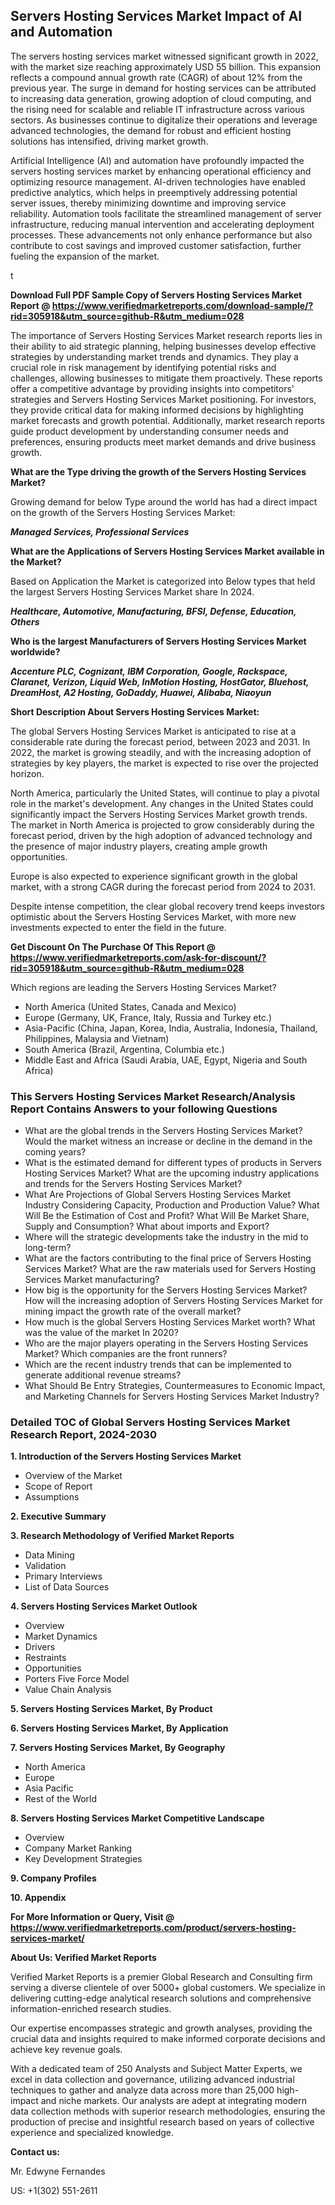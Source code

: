 <h2>Servers Hosting Services Market Impact of AI and Automation</h2><p>The servers hosting services market witnessed significant growth in 2022, with the market size reaching approximately USD 55 billion. This expansion reflects a compound annual growth rate (CAGR) of about 12% from the previous year. The surge in demand for hosting services can be attributed to increasing data generation, growing adoption of cloud computing, and the rising need for scalable and reliable IT infrastructure across various sectors. As businesses continue to digitalize their operations and leverage advanced technologies, the demand for robust and efficient hosting solutions has intensified, driving market growth.</p><p>Artificial Intelligence (AI) and automation have profoundly impacted the servers hosting services market by enhancing operational efficiency and optimizing resource management. AI-driven technologies have enabled predictive analytics, which helps in preemptively addressing potential server issues, thereby minimizing downtime and improving service reliability. Automation tools facilitate the streamlined management of server infrastructure, reducing manual intervention and accelerating deployment processes. These advancements not only enhance performance but also contribute to cost savings and improved customer satisfaction, further fueling the expansion of the market.</p>t</p><p id="" class=""><strong>Download Full PDF Sample Copy of Servers Hosting Services Market Report @ <a href="https://www.verifiedmarketreports.com/download-sample/?rid=305918&utm_source=github-R&utm_medium=028" target="_blank">https://www.verifiedmarketreports.com/download-sample/?rid=305918&utm_source=github-R&utm_medium=028</a></strong></p><p>The importance of&nbsp;Servers Hosting Services Market research reports lies in their ability to aid strategic planning, helping businesses develop effective strategies by understanding market trends and dynamics. They play a crucial role in risk management by identifying potential risks and challenges, allowing businesses to mitigate them proactively. These reports offer a competitive advantage by providing insights into competitors' strategies and Servers Hosting Services Market positioning. For investors, they provide critical data for making informed decisions by highlighting market forecasts and growth potential. Additionally, market research reports guide product development by understanding consumer needs and preferences, ensuring products meet market demands and drive business growth.</p><p><strong>What are the&nbsp;Type driving the growth of the Servers Hosting Services Market?</strong></p><p id="" class="">Growing demand for below Type around the world has had a direct impact on the growth of the Servers Hosting Services Market:</p><em><strong>Managed Services, Professional Services</strong></em></p><strong>What are the&nbsp;Applications&nbsp;of Servers Hosting Services Market available in the Market?</strong></p><p id="" class="">Based on Application the Market is categorized into Below types that held the largest Servers Hosting Services Market share In 2024.</p><em><strong>Healthcare, Automotive, Manufacturing, BFSI, Defense, Education, Others</strong></em></p><strong>Who is the largest Manufacturers of Servers Hosting Services Market worldwide?</strong></p><p><em><strong>Accenture PLC, Cognizant, IBM Corporation, Google, Rackspace, Claranet, Verizon, Liquid Web, InMotion Hosting, HostGator, Bluehost, DreamHost, A2 Hosting, GoDaddy, Huawei, Alibaba, Niaoyun</strong></em></p><p id="" class=""><strong>Short Description About Servers Hosting Services Market:</strong></p><p>The global Servers Hosting Services Market is anticipated to rise at a considerable rate during the forecast period, between 2023 and 2031. In 2022, the market is growing steadily, and with the increasing adoption of strategies by key players, the market is expected to rise over the projected horizon.</p><p>North America, particularly the United States, will continue to play a pivotal role in the market's development. Any changes in the United States could significantly impact the Servers Hosting Services Market growth trends. The market in North America is projected to grow considerably during the forecast period, driven by the high adoption of advanced technology and the presence of major industry players, creating ample growth opportunities.</p><p>Europe is also expected to experience significant growth in the global market, with a strong CAGR during the forecast period from 2024 to 2031.</p><p>Despite intense competition, the clear global recovery trend keeps investors optimistic about the Servers Hosting Services Market, with more new investments expected to enter the field in the future.</p><p id="" class=""><strong>Get Discount On The Purchase Of This Report @ <a href="https://www.verifiedmarketreports.com/ask-for-discount/?rid=305918&utm_source=github-R&utm_medium=028" target="_blank">https://www.verifiedmarketreports.com/ask-for-discount/?rid=305918&utm_source=github-R&utm_medium=028</a></strong></p>Which regions are leading the Servers Hosting Services Market?</p><ul><li>North America (United States, Canada and Mexico)</li><li>Europe (Germany, UK, France, Italy, Russia and Turkey etc.)</li><li>Asia-Pacific (China, Japan, Korea, India, Australia, Indonesia, Thailand, Philippines, Malaysia and Vietnam)</li><li>South America (Brazil, Argentina, Columbia etc.)</li><li>Middle East and Africa (Saudi Arabia, UAE, Egypt, Nigeria and South Africa)</li></ul><h3 id="" class="">This Servers Hosting Services Market Research/Analysis Report Contains Answers to your following Questions</h3><ul><li>What are the global trends in the Servers Hosting Services Market? Would the market witness an increase or decline in the demand in the coming years?</li><li>What is the estimated demand for different types of products in Servers Hosting Services Market? What are the upcoming industry applications and trends for the Servers Hosting Services Market?</li><li>What Are Projections of Global Servers Hosting Services Market Industry Considering Capacity, Production and Production Value? What Will Be the Estimation of Cost and Profit? What Will Be Market Share, Supply and Consumption? What about imports and Export?</li><li>Where will the strategic developments take the industry in the mid to long-term?</li><li>What are the factors contributing to the final price of Servers Hosting Services Market? What are the raw materials used for Servers Hosting Services Market manufacturing?</li><li>How big is the opportunity for the Servers Hosting Services Market? How will the increasing adoption of Servers Hosting Services Market for mining impact the growth rate of the overall market?</li><li>How much is the global Servers Hosting Services Market worth? What was the value of the market In 2020?</li><li>Who are the major players operating in the Servers Hosting Services Market? Which companies are the front runners?</li><li>Which are the recent industry trends that can be implemented to generate additional revenue streams?</li><li>What Should Be Entry Strategies, Countermeasures to Economic Impact, and Marketing Channels for Servers Hosting Services Market Industry?</li></ul><h3 id="" class="">Detailed TOC of Global Servers Hosting Services Market Research Report, 2024-2030</h3><p id="" class=""><strong>1. Introduction of the Servers Hosting Services Market</strong></p><ul><li>Overview of the Market</li><li>Scope of Report</li><li>Assumptions</li></ul><p id="" class=""><strong>2. Executive Summary</strong></p><p id="" class=""><strong>3. Research Methodology of Verified Market Reports</strong></p><ul><li>Data Mining</li><li>Validation</li><li>Primary Interviews</li><li>List of Data Sources</li></ul><p id="" class=""><strong>4. Servers Hosting Services Market Outlook</strong></p><ul><li>Overview</li><li>Market Dynamics</li><li>Drivers</li><li>Restraints</li><li>Opportunities</li><li>Porters Five Force Model</li><li>Value Chain Analysis</li></ul><p id="" class=""><strong>5. Servers Hosting Services Market, By Product</strong></p><p id="" class=""><strong>6. Servers Hosting Services Market, By Application</strong></p><p id="" class=""><strong>7. Servers Hosting Services Market, By Geography</strong></p><ul><li>North America</li><li>Europe</li><li>Asia Pacific</li><li>Rest of the World</li></ul><p id="" class=""><strong>8. Servers Hosting Services Market Competitive Landscape</strong></p><ul><li>Overview</li><li>Company Market Ranking</li><li>Key Development Strategies</li></ul><p id="" class=""><strong>9. Company Profiles</strong></p><p id="" class=""><strong>10. Appendix</strong></p><p id="" class=""><strong>For More Information or Query, Visit @ <a href="https://www.verifiedmarketreports.com/product/servers-hosting-services-market/" target="_blank">https://www.verifiedmarketreports.com/product/servers-hosting-services-market/</a></strong></p><p id="" class=""><strong>About Us: Verified Market Reports</strong></p><p id="" class="">Verified Market Reports is a premier Global Research and Consulting firm serving a diverse clientele of over 5000+ global customers. We specialize in delivering cutting-edge analytical research solutions and comprehensive information-enriched research studies.</p><p id="" class="">Our expertise encompasses strategic and growth analyses, providing the crucial data and insights required to make informed corporate decisions and achieve key revenue goals.</p><p id="" class="">With a dedicated team of 250 Analysts and Subject Matter Experts, we excel in data collection and governance, utilizing advanced industrial techniques to gather and analyze data across more than 25,000 high-impact and niche markets. Our analysts are adept at integrating modern data collection methods with superior research methodologies, ensuring the production of precise and insightful research based on years of collective experience and specialized knowledge.</p><p id="" class=""><strong>Contact us:</strong></p><p id="" class="">Mr. Edwyne Fernandes</p><p id="" class="">US: +1(302) 551-2611</p>